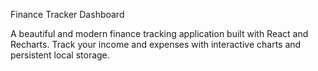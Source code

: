  Finance Tracker Dashboard

A beautiful and modern finance tracking application built with React and Recharts. Track your income and expenses with interactive charts and persistent local storage.

